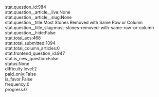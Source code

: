 stat.question_id:984  
stat.question__article__live:None  
stat.question__article__slug:None  
stat.question__title:Most Stones Removed with Same Row or Column  
stat.question__title_slug:most-stones-removed-with-same-row-or-column  
stat.question__hide:False  
stat.total_acs:468  
stat.total_submitted:1094  
stat.total_column_articles:0  
stat.frontend_question_id:947  
stat.is_new_question:False  
status:None  
difficulty.level:2  
paid_only:False  
is_favor:False  
frequency:0  
progress:0  
